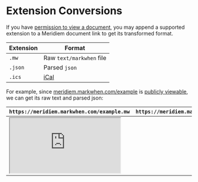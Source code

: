 # Extension Conversions

If you have [permission to view a document](/meridiem/sharing), you may append a supported extension to a Meridiem document link to get its transformed format.

| Extension | Format                         |
| --------- | ------------------------------ |
| `.mw`     | Raw `text/markwhen` file       |
| `.json`   | Parsed `json`                  |
| `.ics`    | [iCal](https://icalendar.org/) |

For example, since [meridiem.markwhen.com/example](https://meridiem.markwhen.com/example) is [publicly viewable](/meridiem/sharing#publicly-viewable), we can get its raw text and parsed json:

| `https://meridiem.markwhen.com/example.mw`                | `https://meridiem.markwhen.com/example.json`                |
| --------------------------------------------------------- | ----------------------------------------------------------- |
| <iframe src="https://meridiem.markwhen.com/example.mw" /> | <iframe src="https://meridiem.markwhen.com/example.json" /> |

## Calendar

The `.ics` extension is useful for subscribing to your markwhen events from your calendar. For example, in Google Calendar you can add a calendar by url:

![](/images/gcal1.png)
![](/images/gcal2.png)

::: tip Note
Only [publicly viewable](/meridiem/sharing) documents can be added to another calendar application via an `.ics` url.
:::
